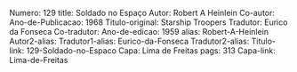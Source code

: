 Numero: 129
title: Soldado no Espaço
Autor: Robert A Heinlein
Co-autor: 
Ano-de-Publicacao: 1968
Titulo-original: Starship Troopers
Tradutor: Eurico da Fonseca
Co-tradutor: 
Ano-de-edicao: 1959
alias: Robert-A-Heinlein
Autor2-alias: 
Tradutor1-alias: Eurico-da-Fonseca
Tradutor2-alias: 
Titulo-link: 129-Soldado-no-Espaco
Capa: Lima de Freitas
pags: 313
Capa-link: Lima-de-Freitas